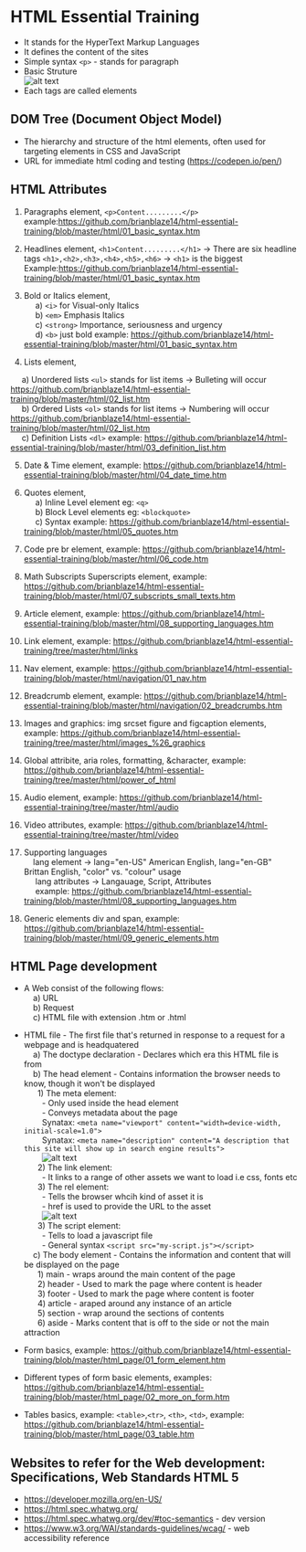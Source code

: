 # HTML Essential Training
- It stands for the HyperText Markup Languages
- It defines the content of the sites
- Simple syntax `<p>` - stands for paragraph
- Basic Struture</br>
![alt text](https://github.com/brianblaze14/html-essential-training/blob/master/images/HTML-Basic-Structure.PNG)
- Each tags are called elements

## DOM Tree (Document Object Model)

- The hierarchy and structure of the html elements, often used for targeting elements in CSS and JavaScript
- URL for immediate html coding and testing (https://codepen.io/pen/)

## HTML Attributes

1. Paragraphs element, `<p>Content.........</p>` example:https://github.com/brianblaze14/html-essential-training/blob/master/html/01_basic_syntax.htm

2. Headlines element,  `<h1>Content.........</h1>` -> There are six headline tags `<h1>,<h2>,<h3>,<h4>,<h5>,<h6>` -> `<h1>` is the biggest Example:https://github.com/brianblaze14/html-essential-training/blob/master/html/01_basic_syntax.htm

3. Bold or Italics element, </br>
&nbsp;&nbsp;&nbsp;&nbsp; a) `<i>` for Visual-only Italics</br>
&nbsp;&nbsp;&nbsp;&nbsp; b) `<em>` Emphasis Italics</br>
&nbsp;&nbsp;&nbsp;&nbsp; c) `<strong>` Importance, seriousness and urgency</br>
&nbsp;&nbsp;&nbsp;&nbsp; d) `<b>` just bold example: https://github.com/brianblaze14/html-essential-training/blob/master/html/01_basic_syntax.htm</br>

4. Lists element,

&nbsp;&nbsp;&nbsp;&nbsp; a) Unordered lists `<ul>` stands for list items -> Bulleting will occur https://github.com/brianblaze14/html-essential-training/blob/master/html/02_list.htm </br>
&nbsp;&nbsp;&nbsp;&nbsp; b) Ordered Lists `<ol>` stands for list items -> Numbering will occur https://github.com/brianblaze14/html-essential-training/blob/master/html/02_list.htm </br>
&nbsp;&nbsp;&nbsp;&nbsp; c) Definition Lists `<dl>` example: https://github.com/brianblaze14/html-essential-training/blob/master/html/03_definition_list.htm

5. Date & Time element, example: https://github.com/brianblaze14/html-essential-training/blob/master/html/04_date_time.htm

6. Quotes element, </br>
&nbsp;&nbsp;&nbsp;&nbsp; a) Inline Level element eg: `<q>`</br>
&nbsp;&nbsp;&nbsp;&nbsp; b) Block Level elements eg: `<blockquote>`</br>
&nbsp;&nbsp;&nbsp;&nbsp; c) Syntax example: https://github.com/brianblaze14/html-essential-training/blob/master/html/05_quotes.htm

7. Code pre br element, example: https://github.com/brianblaze14/html-essential-training/blob/master/html/06_code.htm

8. Math Subscripts Superscripts element, example: https://github.com/brianblaze14/html-essential-training/blob/master/html/07_subscripts_small_texts.htm

9. Article element, example:  https://github.com/brianblaze14/html-essential-training/blob/master/html/08_supporting_languages.htm

10. Link element, example: https://github.com/brianblaze14/html-essential-training/tree/master/html/links

11. Nav element, example: https://github.com/brianblaze14/html-essential-training/blob/master/html/navigation/01_nav.htm

12. Breadcrumb element, example: https://github.com/brianblaze14/html-essential-training/blob/master/html/navigation/02_breadcrumbs.htm

13. Images and graphics: img srcset figure and figcaption elements, example: https://github.com/brianblaze14/html-essential-training/tree/master/html/images_%26_graphics

14. Global attribite, aria roles, formatting, &character, example: https://github.com/brianblaze14/html-essential-training/tree/master/html/power_of_html

15. Audio element, example: https://github.com/brianblaze14/html-essential-training/tree/master/html/audio

16. Video attributes, example: https://github.com/brianblaze14/html-essential-training/tree/master/html/video

17. Supporting languages </br>
&nbsp;&nbsp;&nbsp; lang element -> lang="en-US" American English, lang="en-GB" Brittan English, "color" vs. "colour" usage </br>
&nbsp;&nbsp;&nbsp;&nbsp; lang attributes -> Langauage, Script, Attributes </br>
&nbsp;&nbsp;&nbsp;&nbsp; example: https://github.com/brianblaze14/html-essential-training/blob/master/html/08_supporting_languages.htm

18. Generic elements div and span, example: https://github.com/brianblaze14/html-essential-training/blob/master/html/09_generic_elements.htm

## HTML Page development

- A Web consist of the following flows:</br>
&nbsp;&nbsp;&nbsp; a) URL</br>
&nbsp;&nbsp;&nbsp; b) Request </br>
&nbsp;&nbsp;&nbsp; c) HTML file with extension .htm or .html </br>

- HTML file - The first file that's returned in response to a request for a webpage and is headquatered </br>
&nbsp;&nbsp;&nbsp; a) The doctype declaration - Declares which era this HTML file is from </br>
&nbsp;&nbsp;&nbsp; b) The head element - Contains information the browser needs to know, though it won't be displayed </br>
&nbsp;&nbsp;&nbsp;&nbsp;&nbsp; 1) The meta element: </br>
&nbsp;&nbsp;&nbsp;&nbsp;&nbsp;&nbsp;&nbsp; - Only used inside the head element </br>
&nbsp;&nbsp;&nbsp;&nbsp;&nbsp;&nbsp;&nbsp; - Conveys metadata about the page </br>
&nbsp;&nbsp;&nbsp;&nbsp;&nbsp;&nbsp;&nbsp; Synatax: `<meta name="viewport" content="width=device-width, initial-scale=1.0">`</br>
&nbsp;&nbsp;&nbsp;&nbsp;&nbsp;&nbsp;&nbsp; Synatax: `<meta name="description" content="A description that this site will show up in search engine results">`</br>
&nbsp;&nbsp;&nbsp;&nbsp;&nbsp;&nbsp;&nbsp; ![alt text](https://github.com/brianblaze14/html-essential-training/blob/master/images/Meta_data.PNG)</br>
&nbsp;&nbsp;&nbsp;&nbsp;&nbsp; 2) The link element: </br>
&nbsp;&nbsp;&nbsp;&nbsp;&nbsp;&nbsp;&nbsp; - It links to a range of other assets we want to load i.e css, fonts etc </br>
&nbsp;&nbsp;&nbsp;&nbsp;&nbsp; 3) The rel element: </br>
&nbsp;&nbsp;&nbsp;&nbsp;&nbsp;&nbsp;&nbsp; - Tells the browser  whcih kind of asset it is </br>
&nbsp;&nbsp;&nbsp;&nbsp;&nbsp;&nbsp;&nbsp; - href is used to provide the URL to the asset </br>
&nbsp;&nbsp;&nbsp;&nbsp;&nbsp;&nbsp;&nbsp; ![alt text](https://github.com/brianblaze14/html-essential-training/blob/master/images/links.PNG)</br>
&nbsp;&nbsp;&nbsp;&nbsp;&nbsp; 3) The script element: </br>
&nbsp;&nbsp;&nbsp;&nbsp;&nbsp;&nbsp;&nbsp; - Tells to load a javascript file </br>
&nbsp;&nbsp;&nbsp;&nbsp;&nbsp;&nbsp;&nbsp; - General syntax `<script src="my-script.js"></script>` </br>
&nbsp;&nbsp;&nbsp; c) The body element - Contains the information and content that will be displayed on the page</br>
&nbsp;&nbsp;&nbsp;&nbsp;&nbsp; 1) main - wraps around the main content of the page</br>
&nbsp;&nbsp;&nbsp;&nbsp;&nbsp; 2) header - Used to mark the page where content is header</br>
&nbsp;&nbsp;&nbsp;&nbsp;&nbsp; 3) footer - Used to mark the page where content is footer</br>
&nbsp;&nbsp;&nbsp;&nbsp;&nbsp; 4) article - araped around any instance of an article</br>
&nbsp;&nbsp;&nbsp;&nbsp;&nbsp; 5) section - wrap around the sections of contents</br>
&nbsp;&nbsp;&nbsp;&nbsp;&nbsp; 6) aside - Marks content that is off to the side or not the main attraction

- Form basics, example: https://github.com/brianblaze14/html-essential-training/blob/master/html_page/01_form_element.htm
- Different types of form basic elements, examples: https://github.com/brianblaze14/html-essential-training/blob/master/html_page/02_more_on_form.htm
- Tables basics, example: `<table>`,`<tr>`, `<th>`, `<td>`, example: https://github.com/brianblaze14/html-essential-training/blob/master/html_page/03_table.htm
 

## Websites to refer for the Web development: Specifications, Web Standards HTML 5
- https://developer.mozilla.org/en-US/
- https://html.spec.whatwg.org/
- https://html.spec.whatwg.org/dev/#toc-semantics - dev version
- https://www.w3.org/WAI/standards-guidelines/wcag/ - web accessibility reference
